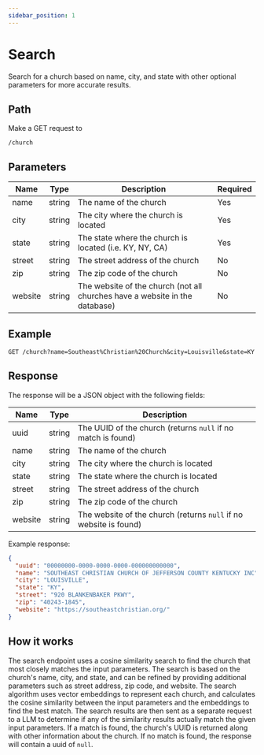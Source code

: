 ```yaml
---
sidebar_position: 1
---
```


# Search

Search for a church based on name, city, and state with other optional parameters for more accurate results.

## Path

Make a GET request to

```
/church
```

## Parameters

| Name | Type | Description | Required |
| ---- | ---- | ----------- | -------- |
| name | string | The name of the church | Yes |
| city | string | The city where the church is located | Yes |
| state | string | The state where the church is located (i.e. KY, NY, CA) | Yes |
| street | string | The street address of the church | No |
| zip | string | The zip code of the church | No |
| website | string | The website of the church (not all churches have a website in the database) | No |

## Example

```
GET /church?name=Southeast%Christian%20Church&city=Louisville&state=KY
```

## Response

The response will be a JSON object with the following fields:

| Name | Type | Description |
| ---- | ---- | ----------- |
| uuid | string | The UUID of the church (returns `null` if no match is found) |
| name | string | The name of the church |
| city | string | The city where the church is located |
| state | string | The state where the church is located |
| street | string | The street address of the church |
| zip | string | The zip code of the church |
| website | string | The website of the church (returns `null` if no website is found) |

Example response:

```json
{
  "uuid": "00000000-0000-0000-0000-000000000000",
  "name": "SOUTHEAST CHRISTIAN CHURCH OF JEFFERSON COUNTY KENTUCKY INC",
  "city": "LOUISVILLE",
  "state": "KY",
  "street": "920 BLANKENBAKER PKWY",
  "zip": "40243-1845",
  "website": "https://southeastchristian.org/"
}
```

## How it works

The search endpoint uses a cosine similarity search to find the church that most closely matches the input parameters. The search is based on the church's name, city, and state, and can be refined by providing additional parameters such as street address, zip code, and website. The search algorithm uses vector embeddings to represent each church, and calculates the cosine similarity between the input parameters and the embeddings to find the best match. The search results are then sent as a separate request to a LLM to determine if any of the similarity results actually match the given input parameters. If a match is found, the church's UUID is returned along with other information about the church. If no match is found, the response will contain a uuid of `null`. 

